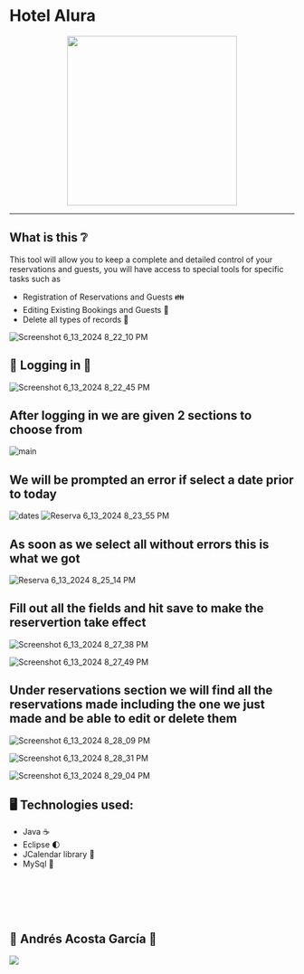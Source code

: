 # Hotel Alura

<p align="center" >
     <img width="300" heigth="300" src="https://user-images.githubusercontent.com/91544872/189419040-c093db78-c970-4960-8aca-ffcc11f7ffaf.png">
</p>

---

## What is this :grey_question:

This tool will allow you to keep a complete and detailed control of your reservations and guests, you will have access to special tools for specific tasks such as
- Registration of Reservations and Guests :family:
- Editing Existing Bookings and Guests :couple_with_heart:
- Delete all types of records :notebook:






![Screenshot 6_13_2024 8_22_10 PM](https://github.com/andresafag/hotel/assets/99931537/cabb66ee-d600-4192-a7cd-4bd031201b48)

## :door: Logging in  :door:

![Screenshot 6_13_2024 8_22_45 PM](https://github.com/andresafag/hotel/assets/99931537/cd72f16b-0518-4197-a55f-7e3c0aae97fe)

## After logging in we are given 2 sections to choose from


![main](https://github.com/andresafag/hotel/assets/99931537/a976a771-8388-4a0c-af2a-8323f5fa49ed)

## We will be prompted an error if select a date prior to today


![dates](https://github.com/andresafag/hotel/assets/99931537/d7bdef3f-b8dd-455d-8980-308eafd14a8d)
![Reserva 6_13_2024 8_23_55 PM](https://github.com/andresafag/hotel/assets/99931537/291975bc-92e3-42ee-a314-52ed75c97292)

## As soon as we select all without errors this is what we got

![Reserva 6_13_2024 8_25_14 PM](https://github.com/andresafag/hotel/assets/99931537/73fe53b1-e119-4545-90fa-662c6b380718)

## Fill out all the fields and hit save to make the reservertion take effect 

![Screenshot 6_13_2024 8_27_38 PM](https://github.com/andresafag/hotel/assets/99931537/e48ba75c-6940-4720-8316-d61f583f4588)

![Screenshot 6_13_2024 8_27_49 PM](https://github.com/andresafag/hotel/assets/99931537/5c535ee5-7bdf-4dfa-97ff-f0c90d4ca4a2)


## Under reservations section we will find all the reservations made including the one we just made and be able to edit or delete them 


![Screenshot 6_13_2024 8_28_09 PM](https://github.com/andresafag/hotel/assets/99931537/41a3590f-ec1d-4e8c-b931-9b0b4e63c894)

![Screenshot 6_13_2024 8_28_31 PM](https://github.com/andresafag/hotel/assets/99931537/e490adf4-3d7e-4a71-8ff4-d33da0f4a8d0)

![Screenshot 6_13_2024 8_29_04 PM](https://github.com/andresafag/hotel/assets/99931537/75066fbe-ac89-440a-b36b-99ba8879721a)

## 🖥️ Technologies used:

- Java :coffee:
- Eclipse :first_quarter_moon:
- JCalendar library :calendar:
- MySql :dolphin:

</br>
</br>
</br>
</br>


##  :man: <strong>Andrés Acosta García</strong> :construction_worker: </br>
<a href="https://www.linkedin.com/in/andrés-acosta-203923238" target="_blank">
<img src="https://img.shields.io/badge/-LinkedIn-%230077B5?style=for-the-badge&logo=linkedin&logoColor=white" target="_blank"></a>
